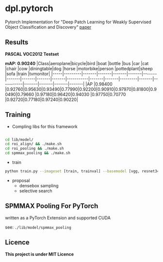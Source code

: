 # dpl.pytorch
Pytorch Implementation for "Deep Patch Learning for Weakly Supervised Object Classification and Discovery" [paper](https://arxiv.org/abs/1705.02429)

## Results

**PASCAL VOC2012 Testset**

**mAP: 0.90240**
|Class|aeroplane|bicycle|bird   |boat   |bottle |bus    |car    |cat    |chair  |cow    |diningtable|dog    |horse  |motorbike|person |pottedplant|sheep  |sofa   |train  |tvmonitor|
|-----|---------|-------|-------|-------|-------|-------|-------|-------|-------|-------|-----------|-------|-------|---------|-------|-----------|-------|-------|-------|-------|
|AP   |0.98400  |0.92760|0.95630|0.93490|0.77990|0.92200|0.90910|0.97970|0.81800|0.90490|0.79660    |0.97180|0.96420|0.94030  |0.97750|0.70770    |0.92720|0.77180|0.97240|0.90220|


## Training

* Compling libs for this framework

```bash

cd lib/model/
cd roi_align/ && ./make.sh
cd roi_pooling && ./make.sh
cd spmmax_pooling && ./make.sh

```

* train

```bash
python train.py --imageset [train, trainval] --basemodel [vgg, resnet34, resnet50] --data_dir <Data Directory Path>
```

* proposal
    - densebox sampling
    - selective search
 
## SPMMAX Pooling For **PyTorch**

written as a PyTorch Extension and supported CUDA

see: `./lib/model/spmmax_pooling`


## Licence

**This project is under MIT Licence**